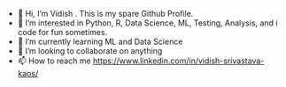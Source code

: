 - 👋 Hi, I’m Vidish . This is my spare Github Profile.
- 👀 I’m interested in Python, R, Data Science, ML, Testing, Analysis, and i code for fun sometimes.
- 🌱 I’m currently learning ML and Data Science
- 💞️ I’m looking to collaborate on anything
- 📫 How to reach me https://www.linkedin.com/in/vidish-srivastava-kaos/

<!---
ulolol/ulolol is a ✨ special ✨ repository because its `README.md` (this file) appears on your GitHub profile.
You can click the Preview link to take a look at your changes.
--->
